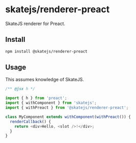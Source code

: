 # skatejs/renderer-preact

SkateJS renderer for Preact.

## Install

```sh
npm install @skatejs/renderer-preact
```

## Usage

This assumes knowledge of SkateJS.

```js
/** @jsx h */

import { h } from 'preact';
import { withComponent } from 'skatejs';
import { withPreact } from '@skatejs/renderer-preact';

class MyComponent extends withComponent(withPreact()) {
  renderCallback() {
    return <div>Hello, <slot />!</div>;
  }
}
```
